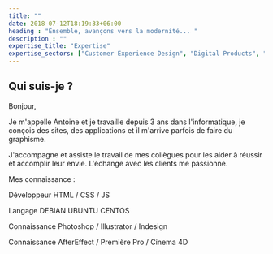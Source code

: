 ```yaml
---
title: ""
date: 2018-07-12T18:19:33+06:00
heading : "Ensemble, avançons vers la modernité... "
description : ""
expertise_title: "Expertise"
expertise_sectors: ["Customer Experience Design", "Digital Products", "Development", "Campaign & Content", "Employer Branding", "Animation & Motion Graphics", "Packaging & Product Design", "Retail & Spacial", "Print & Editorial Design", "Concept/Text", "Information Design"]
---
```


## Qui suis-je ?

Bonjour,

Je m'appelle Antoine et je travaille depuis 3 ans dans l'informatique, je conçois des sites, des applications et il m'arrive parfois de faire du graphisme.

J'accompagne et assiste le travail de mes collègues pour les aider à réussir et accomplir leur envie. L'échange avec les clients me passionne.

Mes connaissance :  

Développeur HTML / CSS / JS

Langage DEBIAN UBUNTU CENTOS

Connaissance Photoshop / Illustrator / Indesign

Connaissance AfterEffect / Première Pro / Cinema 4D

